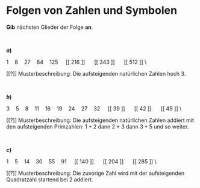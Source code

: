 <!--
version:  0.0.1

language: de

@style
input {
    text-align: center;
}

.flex-container {
    display: flex;
    flex-wrap: wrap;
    align-items: stretch;
    gap: 20px;
}

.flex-child {
    flex: 1;
    min-width: 350px;
    margin-right: 20px;
}

@media (max-width: 400px) {
    .flex-child {
        flex: 100%;
        margin-right: 0;
    }
}
@end

formula: \carry   \textcolor{red}{\scriptsize #1}
formula: \digit   \rlap{\carry{#1}}\phantom{#2}#2
formula: \permil  \text{‰}

import: https://raw.githubusercontent.com/LiaTemplates/Tikz-Jax/main/README.md

script: https://cdn.jsdelivr.net/gh/LiaTemplates/Tikz-Jax@main/dist/index.js


tags: Folgen, schwer, normal, Angeben

comment: Welche Zahl, welches Symbol kommt als nächstes?

author: Martin Lommatzsch

-->




# Folgen von Zahlen und Symbolen

**Gib** nächsten Glieder der Folge **an**.


<br>

__$a)\;\;$__

$1 \quad 8 \quad 27 \quad 64 \quad 125 \quad$ [[ 216 ]] $\quad$ [[ 343 ]] $\quad$ [[ 512 ]] \

[[?]] Musterbeschreibung: Die aufsteigenden natürlichen Zahlen hoch $3$.

<br>

__$b)\;\;$__

$3 \quad 5 \quad 8 \quad 11 \quad 16 \quad 19 \quad 24 \quad 27 \quad 32 \quad$ [[ 39 ]] $\quad$ [[ 42 ]] $\quad$ [[ 49 ]] \

[[?]] Musterbeschreibung: Die aufsteigenden natürlichen Zahlen addiert mit den aufsteigenden Primzahlen: $1+2$ dann $2+3$ dann $3+5$ und so weiter.

<br>

__$c)\;\;$__

$1 \quad 5 \quad 14 \quad 30 \quad 55 \quad 91 \quad$ [[ 140 ]] $\quad$ [[ 204 ]] $\quad$ [[ 285 ]] \

[[?]] Musterbeschreibung: Die zuvorige Zahl wird mit der aufsteigenden Quadratzahl startend bei $2$ addiert.

<br>



<br>
<br>
<br>
<br>